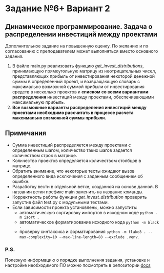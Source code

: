 # Задание №6+ Вариант 2
## Динамическое программирование. Задача о распределении инвестиций между проектами
Дополнительное задание на повышенную оценку. По желанию и по согласованию с преподавателем может выполняться вместо основного задания.

1. В файле main.py реализовать функцию *get_invest_distributions*, принимающую прямоугольную матрицу из неотрицательных чисел, представляющих прибыль от инвестирования некоторой денежной суммы в определенный проект, и возвращающую словарь с максимально возможной суммой прибыли от инвестирования средств в несколько проектов и **списком со всеми вариантами распределения** инвестиций между проектами, обеспечивающими максимальную прибыль. 
2. **Все возможные варианты распределения инвестиций между проектами необходимо рассчитать в процессе расчета максимально возможной суммы прибыли.**

## Примечания  
- Сумма инвестиций распределяется между проектами с определенным шагом, количество таких шагов задается количеством строк в матрице.
- Количество проектов определяется количеством столбцов в матрице.
- Обратить внимание, что некоторые тесты ожидают вызов определенного вида исключения с заданным сообщением об ошибке.
- Разработку вести в отдельной ветке, созданной на основе данной. В названии ветки префикс main заменить на название команды.
- Корректность работы функции *get_invest_distribution* проверить запустив файл test.py с модульными тестами.
- Если зависимости проекта установлены, можно запустить:
    * автоматическую сортировку импортов в исходном коде `python -m isort .`
    * автоматическое форматирование исходного кода `python -m black .`
    * проверку синтаксиса и форматирования `python -m flake8 . --max-complexity=10 --max-line-length=88 --exclude .venv`.

### P.S.
Полезную информацию о порядке выполнения задания, установке и настройке необходимого ПО можно посмотреть в репозитории [docs](https://github.com/hse-algo-psapr-25/docs)
